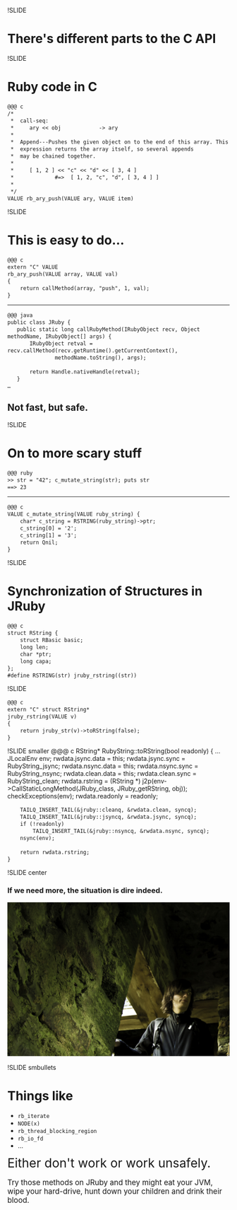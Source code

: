 !SLIDE
# There's different parts to the C API

!SLIDE
# Ruby code in C

	@@@ c
	/*
	 *  call-seq:
	 *     ary << obj            -> ary
	 *
	 *  Append---Pushes the given object on to the end of this array. This
	 *  expression returns the array itself, so several appends
	 *  may be chained together.
	 *
	 *     [ 1, 2 ] << "c" << "d" << [ 3, 4 ]
	 *             #=>  [ 1, 2, "c", "d", [ 3, 4 ] ]
	 *
	 */
	VALUE rb_ary_push(VALUE ary, VALUE item)

!SLIDE
# This is easy to do…

	@@@ c
	extern "C" VALUE
	rb_ary_push(VALUE array, VALUE val)
	{
		return callMethod(array, "push", 1, val);
	}

---
	@@@ java
	public class JRuby {
	   public static long callRubyMethod(IRubyObject recv, Object methodName, IRubyObject[] args) {
	       IRubyObject retval = recv.callMethod(recv.getRuntime().getCurrentContext(),
	               methodName.toString(), args);
	
	       return Handle.nativeHandle(retval);
	   }
	…

## Not fast, but safe.

!SLIDE
# On to more scary stuff

	@@@ ruby
	>> str = "42"; c_mutate_string(str); puts str
	==> 23

---

	@@@ c
	VALUE c_mutate_string(VALUE ruby_string) {
		char* c_string = RSTRING(ruby_string)->ptr;
		c_string[0] = '2';
		c_string[1] = '3';
		return Qnil;
	}

!SLIDE
# Synchronization of Structures in JRuby
	@@@ c
	struct RString {
	    struct RBasic basic;
	    long len;
	    char *ptr;
	    long capa;
	};
	#define RSTRING(str) jruby_rstring((str))

!SLIDE

	@@@ c
	extern "C" struct RString*
	jruby_rstring(VALUE v)
	{
	    return jruby_str(v)->toRString(false);
	}

!SLIDE smaller
	@@@ c
	RString* RubyString::toRString(bool readonly)
	{
			…
	    JLocalEnv env;
	    rwdata.jsync.data = this;
	    rwdata.jsync.sync = RubyString_jsync;
	    rwdata.nsync.data = this;
	    rwdata.nsync.sync = RubyString_nsync;
	    rwdata.clean.data = this;
	    rwdata.clean.sync = RubyString_clean;
	    rwdata.rstring = (RString *) j2p(env->CallStaticLongMethod(JRuby_class, JRuby_getRString, obj));
	    checkExceptions(env);
	    rwdata.readonly = readonly;
	
	    TAILQ_INSERT_TAIL(&jruby::cleanq, &rwdata.clean, syncq);
	    TAILQ_INSERT_TAIL(&jruby::jsyncq, &rwdata.jsync, syncq);
	    if (!readonly)
	        TAILQ_INSERT_TAIL(&jruby::nsyncq, &rwdata.nsync, syncq);
	    nsync(env);
	
	    return rwdata.rstring;
	}

!SLIDE center
### If we need more, the situation is dire indeed.
![dire](dire.png)

!SLIDE smbullets
# Things like
* `rb_iterate`
* `NODE(x)`
* `rb_thread_blocking_region`
* `rb_io_fd`
* …

<div style="font-size: 2em">
Either don't work or work unsafely.  
</div><br/>
<div style="font-size: 1.2em">
Try those methods on JRuby and they might eat your JVM, wipe your hard-drive,
hunt down your children and drink their blood.
<div>